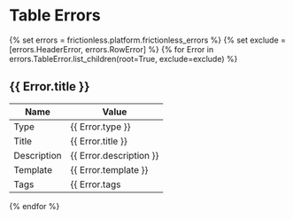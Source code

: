# Table Errors

{% set errors = frictionless.platform.frictionless_errors %}
{% set exclude = [errors.HeaderError, errors.RowError] %}
{% for Error in errors.TableError.list_children(root=True, exclude=exclude) %}
## {{ Error.title }}

| Name        | Value                      |
| ----------- | -------------------------- |
| Type        | {{ Error.type }}           |
| Title       | {{ Error.title }}          |
| Description | {{ Error.description }}    |
| Template    | {{ Error.template }}       |
| Tags        | {{ Error.tags|join(' ') }} |
{% endfor %}
